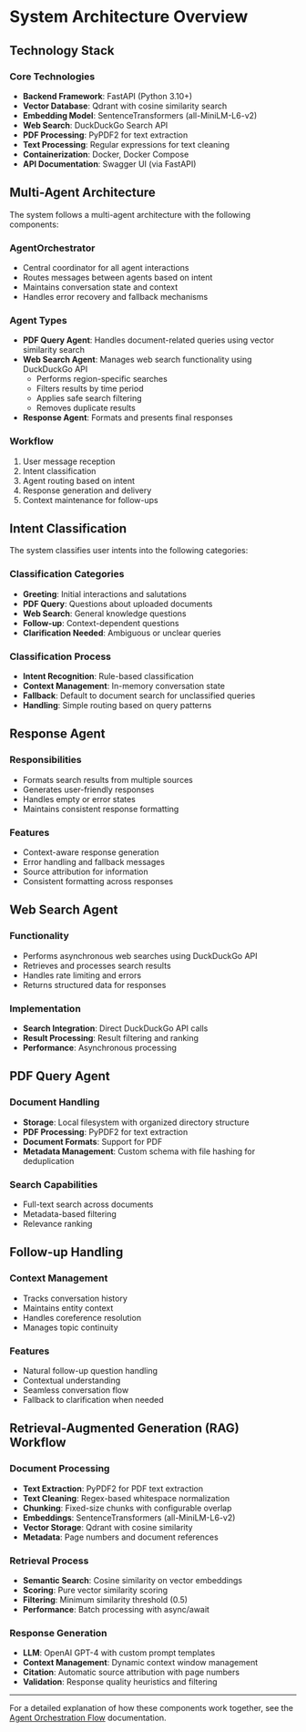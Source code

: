 # System Architecture Overview

## Technology Stack

### Core Technologies
- **Backend Framework**: FastAPI (Python 3.10+)
- **Vector Database**: Qdrant with cosine similarity search
- **Embedding Model**: SentenceTransformers (all-MiniLM-L6-v2)
- **Web Search**: DuckDuckGo Search API
- **PDF Processing**: PyPDF2 for text extraction
- **Text Processing**: Regular expressions for text cleaning
- **Containerization**: Docker, Docker Compose
- **API Documentation**: Swagger UI (via FastAPI)

## Multi-Agent Architecture

The system follows a multi-agent architecture with the following components:

### AgentOrchestrator

- Central coordinator for all agent interactions
- Routes messages between agents based on intent
- Maintains conversation state and context
- Handles error recovery and fallback mechanisms

### Agent Types

- **PDF Query Agent**: Handles document-related queries using vector similarity search
- **Web Search Agent**: Manages web search functionality using DuckDuckGo API
  - Performs region-specific searches
  - Filters results by time period
  - Applies safe search filtering
  - Removes duplicate results
- **Response Agent**: Formats and presents final responses

### Workflow

1. User message reception
2. Intent classification
3. Agent routing based on intent
4. Response generation and delivery
5. Context maintenance for follow-ups

## Intent Classification

The system classifies user intents into the following categories:

### Classification Categories

- **Greeting**: Initial interactions and salutations
- **PDF Query**: Questions about uploaded documents
- **Web Search**: General knowledge questions
- **Follow-up**: Context-dependent questions
- **Clarification Needed**: Ambiguous or unclear queries

### Classification Process

- **Intent Recognition**: Rule-based classification
- **Context Management**: In-memory conversation state
- **Fallback**: Default to document search for unclassified queries
- **Handling**: Simple routing based on query patterns

## Response Agent

### Responsibilities

- Formats search results from multiple sources
- Generates user-friendly responses
- Handles empty or error states
- Maintains consistent response formatting

### Features

- Context-aware response generation
- Error handling and fallback messages
- Source attribution for information
- Consistent formatting across responses

## Web Search Agent

### Functionality

- Performs asynchronous web searches using DuckDuckGo API
- Retrieves and processes search results
- Handles rate limiting and errors
- Returns structured data for responses

### Implementation

- **Search Integration**: Direct DuckDuckGo API calls
- **Result Processing**: Result filtering and ranking
- **Performance**: Asynchronous processing

## PDF Query Agent

### Document Handling

- **Storage**: Local filesystem with organized directory structure
- **PDF Processing**: PyPDF2 for text extraction
- **Document Formats**: Support for PDF
- **Metadata Management**: Custom schema with file hashing for deduplication

### Search Capabilities

- Full-text search across documents
- Metadata-based filtering
- Relevance ranking


## Follow-up Handling

### Context Management

- Tracks conversation history
- Maintains entity context
- Handles coreference resolution
- Manages topic continuity

### Features

- Natural follow-up question handling
- Contextual understanding
- Seamless conversation flow
- Fallback to clarification when needed

## Retrieval-Augmented Generation (RAG) Workflow

### Document Processing

- **Text Extraction**: PyPDF2 for PDF text extraction
- **Text Cleaning**: Regex-based whitespace normalization
- **Chunking**: Fixed-size chunks with configurable overlap
- **Embeddings**: SentenceTransformers (all-MiniLM-L6-v2)
- **Vector Storage**: Qdrant with cosine similarity
- **Metadata**: Page numbers and document references

### Retrieval Process

- **Semantic Search**: Cosine similarity on vector embeddings
- **Scoring**: Pure vector similarity scoring
- **Filtering**: Minimum similarity threshold (0.5)
- **Performance**: Batch processing with async/await

### Response Generation

- **LLM**: OpenAI GPT-4 with custom prompt templates
- **Context Management**: Dynamic context window management
- **Citation**: Automatic source attribution with page numbers
- **Validation**: Response quality heuristics and filtering

---


For a detailed explanation of how these components work together, see the [Agent Orchestration Flow](AGENT_ORCHESTRATION.md) documentation.